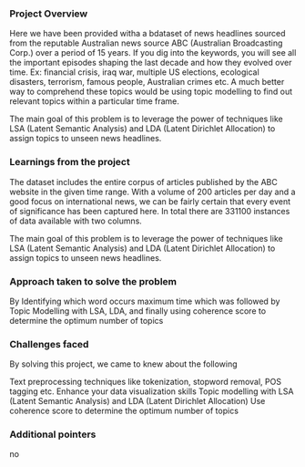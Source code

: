 ### Project Overview

 Here we have been provided witha a bdataset of news headlines sourced from the reputable Australian news source ABC (Australian Broadcasting Corp.) over a period of 15 years. If you dig into the keywords, you will see all the important episodes shaping the last decade and how they evolved over time. Ex: financial crisis, iraq war, multiple US elections, ecological disasters, terrorism, famous people, Australian crimes etc. A much better way to comprehend these topics would be using topic modelling to find out relevant topics within a particular time frame.

The main goal of this problem is to leverage the power of techniques like LSA (Latent Semantic Analysis) and LDA (Latent Dirichlet Allocation) to assign topics to unseen news headlines.


### Learnings from the project

 
The dataset includes the entire corpus of articles published by the ABC website in the given time range. With a volume of 200 articles per day and a good focus on international news, we can be fairly certain that every event of significance has been captured here. In total there are 331100 instances of data available with two columns.

The main goal of this problem is to leverage the power of techniques like LSA (Latent Semantic Analysis) and LDA (Latent Dirichlet Allocation) to assign topics to unseen news headlines.




### Approach taken to solve the problem

 By Identifying which word occurs maximum time  which was followed by  Topic Modelling with LSA, LDA, and finally using coherence score to determine the optimum number of  topics


### Challenges faced

 By solving this project, we came to knew about the following

Text preprocessing techniques like tokenization, stopword removal, POS tagging etc.
Enhance your data visualization skills
Topic modelling with LSA (Latent Semantic Analysis) and LDA (Latent Dirichlet Allocation)
Use coherence score to determine the optimum number of topics


### Additional pointers

 no


